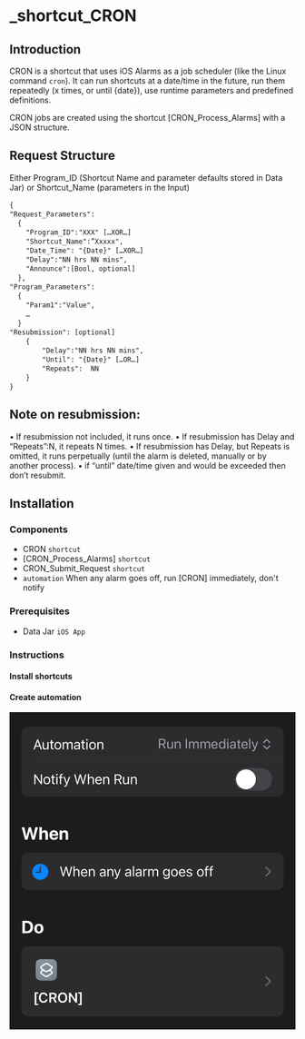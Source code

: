 # _shortcut_CRON
## Introduction

CRON is a shortcut that uses iOS Alarms as a job scheduler (like the Linux command `cron`). It can run shortcuts at a date/time in the future, run them repeatedly (x times, or until {date}), use runtime parameters and predefined definitions.

CRON jobs are created using the shortcut [CRON_Process_Alarms] with a JSON structure. 

## Request Structure
Either Program_ID (Shortcut Name and parameter defaults stored in Data Jar)
or Shortcut_Name (parameters in the Input) 

```
{
"Request_Parameters":
  {
    "Program_ID":"XXX" […XOR…]
    "Shortcut_Name":”Xxxxx",
    "Date_Time": "{Date}" […XOR…]
    "Delay":"NN hrs NN mins",
    "Announce":[Bool, optional]
  },
"Program_Parameters":
  {
    "Param1":"Value",
    …
  }
"Resubmission": [optional]
    { 
        "Delay":"NN hrs NN mins",
        "Until": "{Date}" […OR…]
        "Repeats":  NN
    }
}
```

## Note on resubmission:
• If resubmission not included, it runs once.
• If resubmission has Delay and “Repeats”:N, it repeats N times. 
• If resubmission has Delay, but Repeats is omitted, it runs perpetually (until the alarm is deleted, manually or by another process).
• if “until” date/time given and would be exceeded then don’t resubmit. 

## Installation
### Components
- CRON `shortcut`
- [CRON_Process_Alarms] `shortcut`
- CRON_Submit_Request `shortcut`
- `automation` When any alarm goes off, run [CRON] immediately, don't notify

### Prerequisites
- Data Jar `iOS App`

### Instructions
#### Install shortcuts

#### Create automation
![Automation](images/IMG_1662.jpeg)
